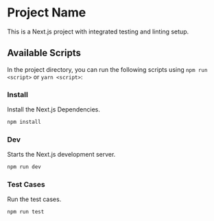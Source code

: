 # Project Name

This is a Next.js project with integrated testing and linting setup.

## Available Scripts

In the project directory, you can run the following scripts using `npm run <script>` or `yarn <script>`:

### Install
Install the Next.js Dependencies.

```bash
npm install
```

### Dev
Starts the Next.js development server.

```bash
npm run dev
```

### Test Cases
Run the test cases.

```bash
npm run test
```